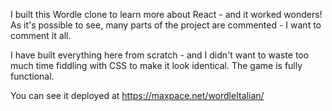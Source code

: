 I built this Wordle clone to learn more about React - and it worked wonders!
As it's possible to see, many parts of the project are commented - I want to comment it all.

I have built everything here from scratch - and I didn't want to waste too much time fiddling with CSS to make it look identical.
The game is fully functional.

You can see it deployed at https://maxpace.net/wordleItalian/

